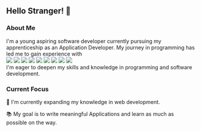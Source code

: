 ## Hello Stranger! 👋

### About Me
I'm a young aspiring software developer currently pursuing my apprenticeship as an Application Developer.
My journey in programming has led me to gain experience with </br>
<img src="https://img.icons8.com/color/48/000000/html-5.png"/>
<img src="https://img.icons8.com/color/48/000000/css3.png"/>
<img src="https://img.icons8.com/color/48/000000/javascript.png"/>
<img src="https://img.icons8.com/color/48/000000/java-coffee-cup-logo.png"/>
<img src="https://img.icons8.com/color/48/000000/desktop.png"/>
<img src="https://img.icons8.com/color/48/000000/python.png"/>
<img src="https://img.icons8.com/color/48/000000/bootstrap.png"/>
<img src="https://img.icons8.com/color/48/000000/tailwind-css.png"/>
<img src="https://img.icons8.com/officel/16/000000/php-logo.png"/>
</br>
I'm eager to deepen my skills and knowledge in programming and software development.

### Current Focus
🌱 I'm currently expanding my knowledge in web development.

📚 My goal is to write meaningful Applications and learn as much as possible on the way.

